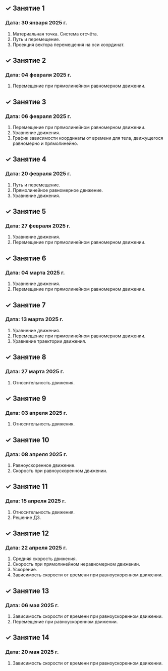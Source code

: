## ✓ Занятие 1
### Дата: 30 января 2025 г.
1. Материальная точка. Система отсчёта.
1. Путь и перемещение.
1. Проекция вектора перемещения на оси координат.

## ✓ Занятие 2
### Дата: 04 февраля 2025 г.
1. Перемещение при прямолинейном равномерном движении.

## ✓ Занятие 3
### Дата: 06 февраля 2025 г.
1. Перемещение при прямолинейном равномерном движении.
1. Уравнение движения.
1. График зависимости координаты от времени для тела, движущегося равномерно и прямолинейно.

## ✓ Занятие 4
### Дата: 20 февраля 2025 г.
1. Путь и перемещение.
1. Прямолинейное равномерное движение.
1. Уравнение движения.

## ✓ Занятие 5
### Дата: 27 февраля 2025 г.
1. Уравнение движения.
1. Перемещение при прямолинейном равномерном движении.

## ✓ Занятие 6
### Дата: 04 марта 2025 г.
1. Уравнение движения.
1. Перемещение при прямолинейном равномерном движении.

## ✓ Занятие 7
### Дата: 13 марта 2025 г.
1. Уравнение движения.
1. Перемещение при прямолинейном равномерном движении.
1. Уравнение траектории движения.

## ✓ Занятие 8
### Дата: 27 марта 2025 г.
1. Относительность движения.

## ✓ Занятие 9
### Дата: 03 апреля 2025 г.
1. Относительность движения.

## ✓ Занятие 10
### Дата: 08 апреля 2025 г.
1. Равноускоренное движение.
1. Скорость при равноускоренном движении.

## ✓ Занятие 11
### Дата: 15 апреля 2025 г.
1. Относительность движения.
1. Решение ДЗ.

## ✓ Занятие 12
### Дата: 22 апреля 2025 г.
1. Средняя скорость движения.
1. Скорость при прямолинейном неравномерном движении.
1. Ускорение.
1. Зависимость скорости от времени при равноускоренном движении.

## ✓ Занятие 13
### Дата: 06 мая 2025 г.
1. Зависимость скорости от времени при равноускоренном движении.
1. Перемещение при равноускоренном движении.

## ✓ Занятие 14
### Дата: 20 мая 2025 г.
1. Зависимость скорости от времени при равноускоренном движении.
